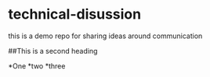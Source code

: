 # technical-disussion
this is a demo repo for sharing ideas around communication  

##This is a second heading

*One
*two
*three
